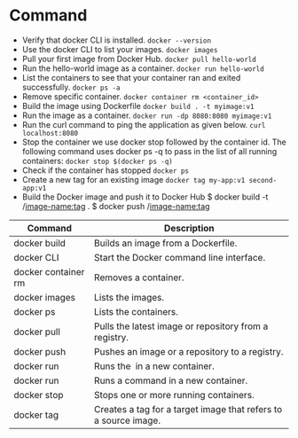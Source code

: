 # Command

- Verify that docker CLI is installed.
`docker --version`
- Use the docker CLI to list your images.
`docker images`
- Pull your first image from Docker Hub.
`docker pull hello-world`
- Run the hello-world image as a container.
`docker run hello-world`
- List the containers to see that your container ran and exited successfully.
`docker ps -a`
- Remove specific container.
`docker container rm <container_id>`
- Build the image using Dockerfile
`docker build . -t myimage:v1`
- Run the image as a container.
`docker run -dp 8080:8080 myimage:v1`
- Run the curl command to ping the application as given below.
`curl localhost:8080`
- Stop the container we use docker stop followed by the container id. The following command uses docker ps -q to pass in the list of all running containers:
`docker stop $(docker ps -q)`
- Check if the container has stopped
`docker ps`
- Create a new tag for an existing image
`docker tag my-app:v1 second-app:v1`
- Build the Docker image and push it to Docker Hub
 $ docker build -t <docker-username>/<image-name:tag> .
 $ docker push <docker-username>/<image-name:tag>


| Command              | Description                                                        |
|----------------------|--------------------------------------------------------------------|
| docker build         | Builds an image from a Dockerfile.                                 |
| docker CLI           | Start the Docker command line interface.                           |
| docker container rm  | Removes a container.                                               |
| docker images        | Lists the images.                                                  |
| docker ps            | Lists the containers.                                              |
| docker pull          | Pulls the latest image or repository from a registry.              |
| docker push          | Pushes an image or a repository to a registry.                      |
| docker run           | Runs the <image name> in a new container.                           |
| docker run           | Runs a command in a new container.                                  |
| docker stop          | Stops one or more running containers.                               |
| docker tag           | Creates a tag for a target image that refers to a source image.     |
